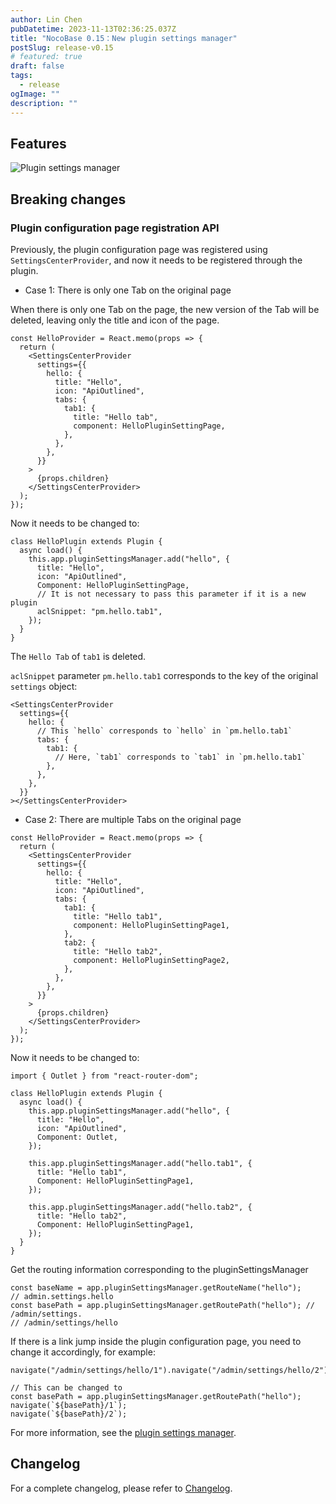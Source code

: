 ```yaml
---
author: Lin Chen
pubDatetime: 2023-11-13T02:36:25.037Z
title: "NocoBase 0.15：New plugin settings manager"
postSlug: release-v0.15
# featured: true
draft: false
tags:
  - release
ogImage: ""
description: ""
---
```


## Features

![Plugin settings manager](/content-static/psm.png)

## Breaking changes

### Plugin configuration page registration API

Previously, the plugin configuration page was registered using `SettingsCenterProvider`, and now it needs to be registered through the plugin.

- Case 1: There is only one Tab on the original page

When there is only one Tab on the page, the new version of the Tab will be deleted, leaving only the title and icon of the page.

```tsx | pure
const HelloProvider = React.memo(props => {
  return (
    <SettingsCenterProvider
      settings={{
        hello: {
          title: "Hello",
          icon: "ApiOutlined",
          tabs: {
            tab1: {
              title: "Hello tab",
              component: HelloPluginSettingPage,
            },
          },
        },
      }}
    >
      {props.children}
    </SettingsCenterProvider>
  );
});
```

Now it needs to be changed to:

```tsx | pure
class HelloPlugin extends Plugin {
  async load() {
    this.app.pluginSettingsManager.add("hello", {
      title: "Hello",
      icon: "ApiOutlined",
      Component: HelloPluginSettingPage,
      // It is not necessary to pass this parameter if it is a new plugin
      aclSnippet: "pm.hello.tab1",
    });
  }
}
```

The `Hello Tab` of `tab1` is deleted.

`aclSnippet` parameter `pm.hello.tab1` corresponds to the key of the original `settings` object:

```tsx
<SettingsCenterProvider
  settings={{
    hello: {
      // This `hello` corresponds to `hello` in `pm.hello.tab1`
      tabs: {
        tab1: {
          // Here, `tab1` corresponds to `tab1` in `pm.hello.tab1`
        },
      },
    },
  }}
></SettingsCenterProvider>
```

- Case 2: There are multiple Tabs on the original page

```tsx
const HelloProvider = React.memo(props => {
  return (
    <SettingsCenterProvider
      settings={{
        hello: {
          title: "Hello",
          icon: "ApiOutlined",
          tabs: {
            tab1: {
              title: "Hello tab1",
              component: HelloPluginSettingPage1,
            },
            tab2: {
              title: "Hello tab2",
              component: HelloPluginSettingPage2,
            },
          },
        },
      }}
    >
      {props.children}
    </SettingsCenterProvider>
  );
});
```

Now it needs to be changed to:

```tsx
import { Outlet } from "react-router-dom";

class HelloPlugin extends Plugin {
  async load() {
    this.app.pluginSettingsManager.add("hello", {
      title: "Hello",
      icon: "ApiOutlined",
      Component: Outlet,
    });

    this.app.pluginSettingsManager.add("hello.tab1", {
      title: "Hello tab1",
      Component: HelloPluginSettingPage1,
    });

    this.app.pluginSettingsManager.add("hello.tab2", {
      title: "Hello tab2",
      Component: HelloPluginSettingPage1,
    });
  }
}
```

Get the routing information corresponding to the pluginSettingsManager

```tsx
const baseName = app.pluginSettingsManager.getRouteName("hello");
// admin.settings.hello
const basePath = app.pluginSettingsManager.getRoutePath("hello"); // /admin/settings.
// /admin/settings/hello
```

If there is a link jump inside the plugin configuration page, you need to change it accordingly, for example:

```tsx | pure
navigate("/admin/settings/hello/1").navigate("/admin/settings/hello/2");

// This can be changed to
const basePath = app.pluginSettingsManager.getRoutePath("hello");
navigate(`${basePath}/1`);
navigate(`${basePath}/2`);
```

For more information, see the [plugin settings manager](https://docs.nocobase.com/development/client).

## Changelog

For a complete changelog, please refer to [Changelog](https://github.com/nocobase/nocobase/blob/main/CHANGELOG.md).
